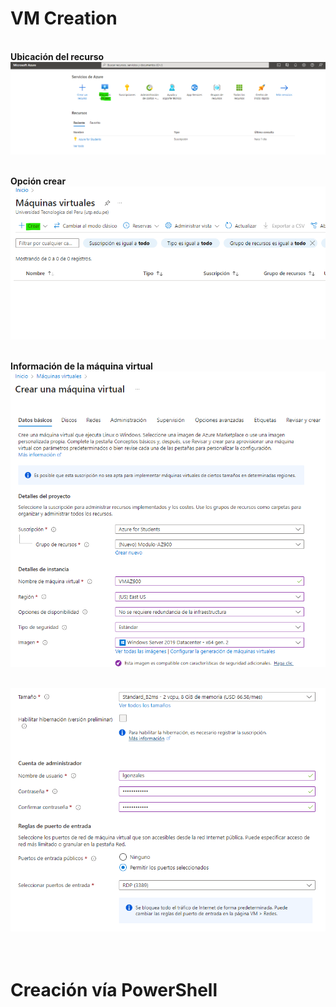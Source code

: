 VM Creation
==  
\
**Ubicación del recurso**  
![](./vm/1.png)

\
**Opción crear**  
![](./vm/2.png)  

\
**Información de la máquina virtual**  
![](./vm/3.png)  

\
![](./vm/4.png)

\
Creación vía PowerShell
==  
